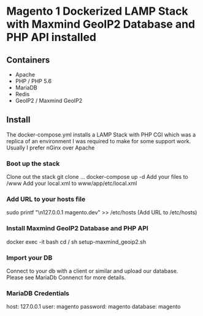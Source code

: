 # Magento 1 Dockerized LAMP Stack with Maxmind GeoIP2 Database and PHP API installed

## Containers

* Apache
* PHP / PHP 5.6
* MariaDB
* Redis
* GeoIP2 / Maxmind GeoIP2


## Install 
The docker-compose.yml installs a LAMP Stack with PHP CGI which was a replica of an environment I was required to make
for some support work.  Usually I prefer nGinx over Apache

### Boot up the stack
Clone out the stack git clone ...
docker-compose up -d
Add your files to /www
Add your local.xml to www/app/etc/local.xml

### Add URL to your hosts file
sudo printf "\n127.0.0.1 magento.dev" >> /etc/hosts  (Add URL to /etc/hosts)

### Install Maxmind GeoIP2 Database and PHP API
docker exec -it <NAME OF APACHE CONTAINER> bash
cd /
sh setup-maxmind_geoip2.sh

### Import your DB
Connect to your db with a client or similar and upload our database.  
Please see MariaDb Connenct for more details. 

### MariaDB Credentials
host: 127.0.0.1
user: magento
password: magento
database: magento

